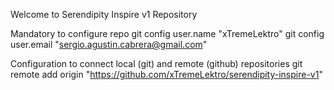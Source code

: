 Welcome to Serendipity Inspire v1 Repository

Mandatory to configure repo
git config user.name "xTremeLektro"
git config user.email "sergio.agustin.cabrera@gmail.com"

Configuration to connect local (git) and remote (github) repositories
git remote add origin "https://github.com/xTremeLektro/serendipity-inspire-v1"